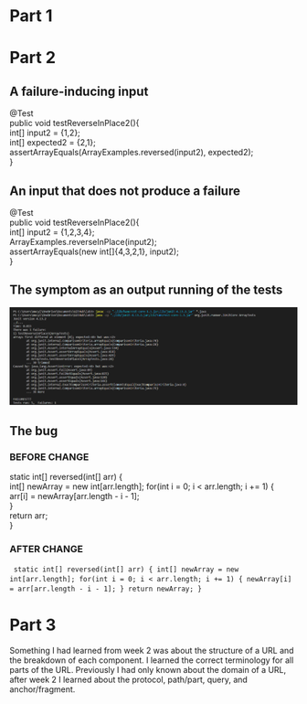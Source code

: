 # Part 1




# Part 2

## A failure-inducing input
@Test  
public void testReverseInPlace2(){  
  int[] input2 = {1,2};  
  int[] expected2 = {2,1};  
  assertArrayEquals(ArrayExamples.reversed(input2), expected2);  
 }  

## An input that does not produce a failure
@Test  
public void testReverseInPlace2(){  
  int[] input2 = {1,2,3,4};  
  ArrayExamples.reverseInPlace(input2);  
  assertArrayEquals(new int[]{4,3,2,1}, input2);  
  }

## The symptom as an output running of the tests
![Image](Symptoms.png)

## The bug
### BEFORE CHANGE
static int[] reversed(int[] arr) {  
  int[] newArray = new int[arr.length];
  for(int i = 0; i < arr.length; i += 1) {  
    arr[i] = newArray[arr.length - i - 1];  
    }  
  return arr;  
}
### AFTER CHANGE
`  static int[] reversed(int[] arr) {
    int[] newArray = new int[arr.length];
    for(int i = 0; i < arr.length; i += 1) {
      newArray[i] = arr[arr.length - i - 1];
    }
    return newArray;
  }
`


# Part 3
Something I had learned from week 2 was about the structure of a URL and the breakdown of each component. I learned the correct terminology for all parts of the URL. Previously I had only known about the domain of a URL, after week 2 I learned about the protocol, path/part, query, and anchor/fragment.
